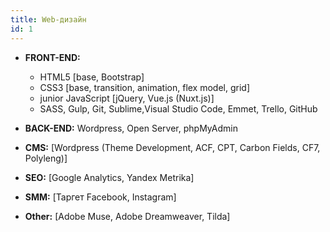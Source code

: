 ```yaml
---
title: Web-дизайн
id: 1
---
```


- **FRONT-END:**
	- HTML5 [base, Bootstrap]
	- CSS3 [base, transition, animation, flex model, grid]
	- junior JavaScript [jQuery, Vue.js (Nuxt.js)]
	- SASS, Gulp, Git, Sublime,Visual Studio Code, Emmet, Trello, GitHub</li>

- **BACK-END:** Wordpress, Open Server, phpMyAdmin

- **CMS:** [Wordpress (Theme Development, ACF, CPT, Carbon Fields, CF7, Polyleng)]

- **SEO:** [Google Analytics, Yandex Metrika]

- **SMM:** [Таргет Facebook, Instagram]

- **Other:** [Adobe Muse, Adobe Dreamweaver, Tilda]